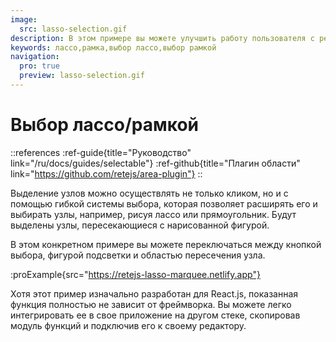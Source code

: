 ```yaml
---
image:
  src: lasso-selection.gif
description: В этом примере вы можете улучшить работу пользователя с редактором узлов с помощью выделения лассо/рамкой. Выберите узлы, нарисовав форму. Следуйте предоставленному фрагменту кода, чтобы настроить форму выделения и область пересечения.
keywords: лассо,рамка,выбор лассо,выбор рамкой
navigation:
  pro: true
  preview: lasso-selection.gif
---
```


# Выбор лассо/рамкой

::references
:ref-guide{title="Руководство" link="/ru/docs/guides/selectable"}
:ref-github{title="Плагин области" link="https://github.com/retejs/area-plugin"}
::

Выделение узлов можно осуществлять не только кликом, но и с помощью гибкой системы выбора, которая позволяет расширять его и выбирать узлы, например, рисуя лассо или прямоугольник. Будут выделены узлы, пересекающиеся с нарисованной фигурой.

В этом конкретном примере вы можете переключаться между кнопкой выбора, фигурой подсветки и областью пересечения узла.

:proExample{src="https://retejs-lasso-marquee.netlify.app"}

Хотя этот пример изначально разработан для React.js, показанная функция полностью не зависит от фреймворка. Вы можете легко интегрировать ее в свое приложение на другом стеке, скопировав модуль функций и подключив его к своему редактору.
